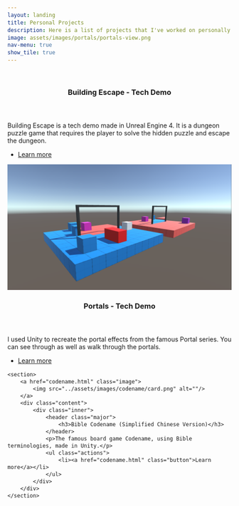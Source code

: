 ```yaml
---
layout: landing
title: Personal Projects
description: Here is a list of projects that I've worked on personally.
image: assets/images/portals/portals-view.png
nav-menu: true
show_tile: true
---
```


<!-- Two -->
<section id="two" class="spotlights">
	<section>
		<a href="building_escape.html" class="image">
			<img src="../assets/images/buildingescape/room.png" alt="" data-position="center center" />
		</a>
		<div class="content">
			<div class="inner">
				<header class="major">
					<h3>Building Escape - Tech Demo</h3>
				</header>
				<p>Building Escape is a tech demo made in Unreal Engine 4. It is a dungeon puzzle game that requires the player to solve the hidden puzzle and escape the dungeon.</p>
				<ul class="actions">
					<li><a href="building_escape.html" class="button">Learn more</a></li>
				</ul>
			</div>
		</div>
	</section>
	<section>
		<a href="../2020/05/23/portals.html" class="image">
			<img src="../assets/images/portals/portals-view.png" alt="" />
		</a>
		<div class="content">
			<div class="inner">
				<header class="major">
					<h3>Portals - Tech Demo</h3>
				</header>
				<p>I used Unity to recreate the portal effects from the famous Portal series. You can see through as well as walk through the portals. </p>
				<ul class="actions">
					<li><a href="../2020/05/23/portals.html" class="button">Learn more</a></li>
				</ul>
			</div>
		</div>
	</section>

	<section>
		<a href="codename.html" class="image">
			<img src="../assets/images/codename/card.png" alt=""/>
		</a>
		<div class="content">
			<div class="inner">
				<header class="major">
					<h3>Bible Codename (Simplified Chinese Version)</h3>
				</header>
				<p>The famous board game Codename, using Bible terminologies, made in Unity.</p>
				<ul class="actions">
					<li><a href="codename.html" class="button">Learn more</a></li>
				</ul>
			</div>
		</div>
	</section>
</section>

